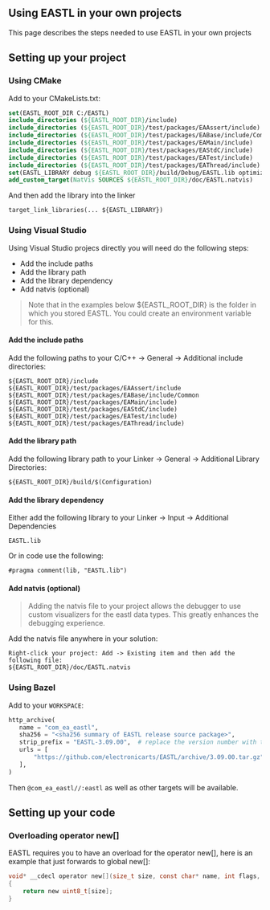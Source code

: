 ## Using EASTL in your own projects

This page describes the steps needed to use EASTL in your own projects

## Setting up your project

### Using CMake

Add to your CMakeLists.txt:

```cmake
set(EASTL_ROOT_DIR C:/EASTL)
include_directories (${EASTL_ROOT_DIR}/include)
include_directories (${EASTL_ROOT_DIR}/test/packages/EAAssert/include)
include_directories (${EASTL_ROOT_DIR}/test/packages/EABase/include/Common)
include_directories (${EASTL_ROOT_DIR}/test/packages/EAMain/include)
include_directories (${EASTL_ROOT_DIR}/test/packages/EAStdC/include)
include_directories (${EASTL_ROOT_DIR}/test/packages/EATest/include)
include_directories (${EASTL_ROOT_DIR}/test/packages/EAThread/include)
set(EASTL_LIBRARY debug ${EASTL_ROOT_DIR}/build/Debug/EASTL.lib optimized ${EASTL_ROOT_DIR}/build/Release/EASTL.lib)
add_custom_target(NatVis SOURCES ${EASTL_ROOT_DIR}/doc/EASTL.natvis)
```

And then add the library into the linker 

```
target_link_libraries(... ${EASTL_LIBRARY})
```

### Using Visual Studio

Using Visual Studio projecs directly you will need do the following steps:
- Add the include paths
- Add the library path
- Add the library dependency
- Add natvis (optional)

> Note that in the examples below ${EASTL_ROOT_DIR} is the folder in which you stored EASTL. You could create an environment variable for this.

#### Add the include paths

Add the following paths to your C/C++ -> General -> Additional include directories:
```
${EASTL_ROOT_DIR}/include
${EASTL_ROOT_DIR}/test/packages/EAAssert/include
${EASTL_ROOT_DIR}/test/packages/EABase/include/Common
${EASTL_ROOT_DIR}/test/packages/EAMain/include)
${EASTL_ROOT_DIR}/test/packages/EAStdC/include)
${EASTL_ROOT_DIR}/test/packages/EATest/include)
${EASTL_ROOT_DIR}/test/packages/EAThread/include)
```

#### Add the library path

Add the following library path to your Linker -> General -> Additional Library Directories:
```
${EASTL_ROOT_DIR}/build/$(Configuration)
```

#### Add the library dependency

Either add the following library to your Linker -> Input -> Additional Dependencies
```
EASTL.lib
```
Or in code use the following:
```
#pragma comment(lib, "EASTL.lib")
```

#### Add natvis (optional)

> Adding the natvis file to your project allows the debugger to use custom visualizers for the eastl data types. This greatly enhances the debugging experience.

Add the natvis file anywhere in your solution:

```
Right-click your project: Add -> Existing item and then add the following file:
${EASTL_ROOT_DIR}/doc/EASTL.natvis
```

### Using Bazel

Add to your `WORKSPACE`:
```python
http_archive(
   name = "com_ea_eastl",
   sha256 = "<sha256 summary of EASTL release source package>",
   strip_prefix = "EASTL-3.09.00",  # replace the version number with the one you use
   urls = [
       "https://github.com/electronicarts/EASTL/archive/3.09.00.tar.gz",  # replace the version number with the one you use
   ],
)
```

Then `@com_ea_eastl//:eastl` as well as other targets will be available.

## Setting up your code

### Overloading operator new[]

EASTL requires you to have an overload for the operator new[], here is an example that just forwards to global new[]:

```c
void* __cdecl operator new[](size_t size, const char* name, int flags, unsigned debugFlags, const char* file, int line)
{
	return new uint8_t[size];
}
```
